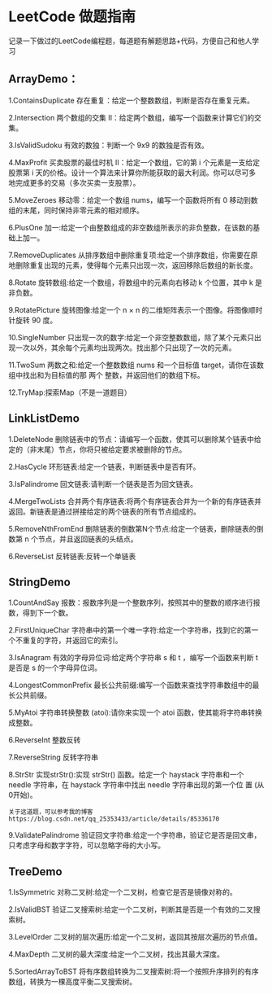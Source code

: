 # LeetCode 做题指南
记录一下做过的LeetCode编程题，每道题有解题思路+代码，方便自己和他人学习

## ArrayDemo：
  1.ContainsDuplicate 存在重复：给定一个整数数组，判断是否存在重复元素。
 
  2.Intersection 两个数组的交集 II：给定两个数组，编写一个函数来计算它们的交集。
  
  3.IsValidSudoku 有效的数独：判断一个 9x9 的数独是否有效。
  
  4.MaxProfit 买卖股票的最佳时机 II：给定一个数组，它的第 i 个元素是一支给定股票第 i 天的价格。设计一个算法来计算你所能获取的最大利润。你可以尽可多     地完成更多的交易（多次买卖一支股票）。
  
  5.MoveZeroes 移动零：给定一个数组 nums，编写一个函数将所有 0 移动到数组的末尾，同时保持非零元素的相对顺序。
  
  6.PlusOne  加一:给定一个由整数组成的非空数组所表示的非负整数，在该数的基础上加一。
  
  7.RemoveDuplicates 从排序数组中删除重复项:给定一个排序数组，你需要在原地删除重复出现的元素，使得每个元素只出现一次，返回移除后数组的新长度。
  
  8.Rotate 旋转数组:给定一个数组，将数组中的元素向右移动 k 个位置，其中 k 是非负数。
  
  9.RotatePicture 旋转图像:给定一个 n × n 的二维矩阵表示一个图像。将图像顺时针旋转 90 度。
  
  10.SingleNumber 只出现一次的数字:给定一个非空整数数组，除了某个元素只出现一次以外，其余每个元素均出现两次。找出那个只出现了一次的元素。
  
  11.TwoSum 两数之和:给定一个整数数组 nums 和一个目标值 target，请你在该数组中找出和为目标值的那 两个 整数，并返回他们的数组下标。
  
  12.TryMap:探索Map（不是一道题目）

## LinkListDemo
  1.DeleteNode 删除链表中的节点：请编写一个函数，使其可以删除某个链表中给定的（非末尾）节点，你将只被给定要求被删除的节点。
  
  2.HasCycle  环形链表:给定一个链表，判断链表中是否有环。
  
  3.IsPalindrome 回文链表:请判断一个链表是否为回文链表。
  
  4.MergeTwoLists 合并两个有序链表:将两个有序链表合并为一个新的有序链表并返回。新链表是通过拼接给定的两个链表的所有节点组成的。 
  
  5.RemoveNthFromEnd  删除链表的倒数第N个节点:给定一个链表，删除链表的倒数第 n 个节点，并且返回链表的头结点。
  
  6.ReverseList 反转链表:反转一个单链表

## StringDemo
  1.CountAndSay 报数：报数序列是一个整数序列，按照其中的整数的顺序进行报数，得到下一个数。
  
  2.FirstUniqueChar 字符串中的第一个唯一字符:给定一个字符串，找到它的第一个不重复的字符，并返回它的索引。
  
  3.IsAnagram 有效的字母异位词:给定两个字符串 s 和 t ，编写一个函数来判断 t 是否是 s 的一个字母异位词。
  
  4.LongestCommonPrefix 最长公共前缀:编写一个函数来查找字符串数组中的最长公共前缀。
  
  5.MyAtoi 字符串转换整数 (atoi):请你来实现一个 atoi 函数，使其能将字符串转换成整数。
  
  6.ReverseInt 整数反转
  
  7.ReverseString 反转字符串
  
  8.StrStr 实现strStr():实现 strStr() 函数。给定一个 haystack 字符串和一个 needle 字符串，在 haystack 字符串中找出 needle 字符串出现的第一个位     置 (从0开始)。
  
    关于这道题，可以参考我的博客https://blog.csdn.net/qq_25353433/article/details/85336170
  
  9.ValidatePalindrome 验证回文字符串:给定一个字符串，验证它是否是回文串，只考虑字母和数字字符，可以忽略字母的大小写。
  
## TreeDemo
  1.IsSymmetric 对称二叉树:给定一个二叉树，检查它是否是镜像对称的。
  
  2.IsValidBST  验证二叉搜索树:给定一个二叉树，判断其是否是一个有效的二叉搜索树。
  
  3.LevelOrder 二叉树的层次遍历:给定一个二叉树，返回其按层次遍历的节点值。
  
  4.MaxDepth 二叉树的最大深度:给定一个二叉树，找出其最大深度。
  
  5.SortedArrayToBST 将有序数组转换为二叉搜索树:将一个按照升序排列的有序数组，转换为一棵高度平衡二叉搜索树。
